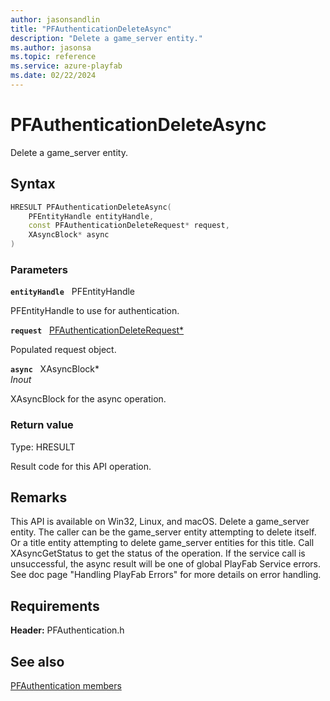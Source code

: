 ```yaml
---
author: jasonsandlin
title: "PFAuthenticationDeleteAsync"
description: "Delete a game_server entity."
ms.author: jasonsa
ms.topic: reference
ms.service: azure-playfab
ms.date: 02/22/2024
---
```


# PFAuthenticationDeleteAsync  

Delete a game_server entity.  

## Syntax  
  
```cpp
HRESULT PFAuthenticationDeleteAsync(  
    PFEntityHandle entityHandle,  
    const PFAuthenticationDeleteRequest* request,  
    XAsyncBlock* async  
)  
```  
  
### Parameters  
  
**`entityHandle`** &nbsp; PFEntityHandle  
  
PFEntityHandle to use for authentication.  
  
**`request`** &nbsp; [PFAuthenticationDeleteRequest*](../../pfauthenticationtypes/structs/pfauthenticationdeleterequest.md)  
  
Populated request object.  
  
**`async`** &nbsp; XAsyncBlock*  
*_Inout_*  
  
XAsyncBlock for the async operation.  
  
  
### Return value
Type: HRESULT
  
Result code for this API operation.
  
## Remarks  
  
This API is available on Win32, Linux, and macOS. Delete a game_server entity. The caller can be the game_server entity attempting to delete itself. Or a title entity attempting to delete game_server entities for this title. Call XAsyncGetStatus to get the status of the operation. If the service call is unsuccessful, the async result will be one of global PlayFab Service errors. See doc page "Handling PlayFab Errors" for more details on error handling.
  
## Requirements  
  
**Header:** PFAuthentication.h
  
## See also  
[PFAuthentication members](../pfauthentication_members.md)  

  
  
